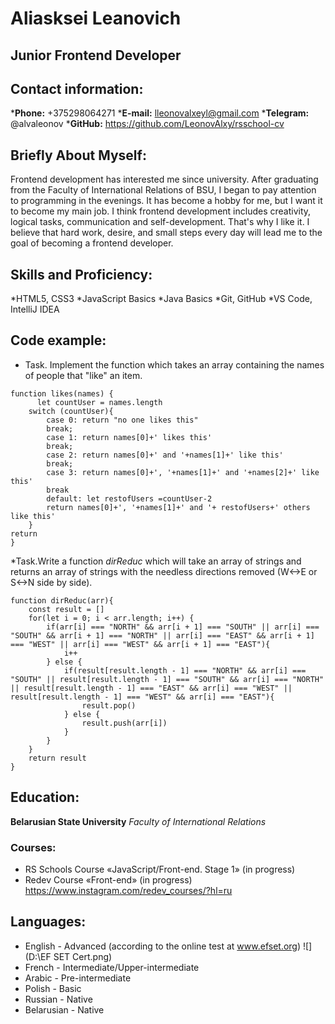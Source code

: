 # Aliasksei Leanovich
## Junior Frontend Developer
## Contact information:
***Phone:** +375298064271
***E-mail:** lleonovalxeyl@gmail.com
***Telegram:** @alvaleonov
***GitHub:** <https://github.com/LeonovAlxy/rsschool-cv>
## Briefly About Myself:
Frontend development has interested me since university. After graduating from the Faculty of International Relations of BSU, I began to pay attention to programming in the evenings. It has become a hobby for me, but I want it to become my main job. I think frontend development includes creativity, logical tasks, communication and self-development. That's why I like it. 
I believe that hard work, desire, and small steps every day will lead me to the goal of becoming a frontend developer.
## Skills and Proficiency:
*HTML5, CSS3
*JavaScript Basics
*Java Basics
*Git, GitHub
*VS Code, IntelliJ IDEA
## Code example:
* Task. Implement the function which takes an array containing the names of people that "like" an item.
```
function likes(names) {
      let countUser = names.length
    switch (countUser){
        case 0: return "no one likes this"
        break;
        case 1: return names[0]+' likes this'
        break;
        case 2: return names[0]+' and '+names[1]+' like this'
        break;
        case 3: return names[0]+', '+names[1]+' and '+names[2]+' like this'
        break
        default: let restofUsers =countUser-2
        return names[0]+', '+names[1]+' and '+ restofUsers+' others like this'
    }
return
}
```
*Task.Write a function *dirReduc* which will take an array of strings and returns an array of strings with the needless directions removed (W<->E or S<->N side by side).
```
function dirReduc(arr){
    const result = []
    for(let i = 0; i < arr.length; i++) {
        if(arr[i] === "NORTH" && arr[i + 1] === "SOUTH" || arr[i] === "SOUTH" && arr[i + 1] === "NORTH" || arr[i] === "EAST" && arr[i + 1] === "WEST" || arr[i] === "WEST" && arr[i + 1] === "EAST"){
            i++
        } else {
            if(result[result.length - 1] === "NORTH" && arr[i] === "SOUTH" || result[result.length - 1] === "SOUTH" && arr[i] === "NORTH" || result[result.length - 1] === "EAST" && arr[i] === "WEST" || result[result.length - 1] === "WEST" && arr[i] === "EAST"){
                result.pop()
            } else {
                result.push(arr[i])
            }
        }
    }
    return result
}
```
## Education:
**Belarusian State University**
*Faculty of International Relations* 
### Courses:
* RS Schools Course «JavaScript/Front-end. Stage 1» (in progress)
* Redev Course «Front-end» (in progress) <https://www.instagram.com/redev_courses/?hl=ru>
## Languages:
* English - Advanced (according to the online test at  www.efset.org)
![](D:\EF SET Cert.png)
* French -  Intermediate/Upper-intermediate
* Arabic - Pre-intermediate
* Polish - Basic
* Russian - Native
* Belarusian - Native

